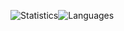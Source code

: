 ![Statistics](https://github-readme-stats.vercel.app/api?username=Bizarrus&count_private=true&hide_title=true&show_icons=true&title_color=0366D6&text_color=24292E&icon_color=4F5D95&locale=de&hide_border=true)![Languages](https://github-readme-stats.vercel.app/api/top-langs/?username=Bizarrus&hide=html,css)
